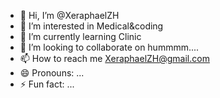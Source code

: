 - 👋 Hi, I’m @XeraphaelZH
- 👀 I’m interested in Medical&coding
- 🌱 I’m currently learning Clinic
- 💞️ I’m looking to collaborate on hummmm....
- 📫 How to reach me XeraphaelZH@gmail.com
- 😄 Pronouns: ...
- ⚡ Fun fact: ...

<!---
XeraphaelZH/XeraphaelZH is a ✨ special ✨ repository because its `README.md` (this file) appears on your GitHub profile.
You can click the Preview link to take a look at your changes.
--->
